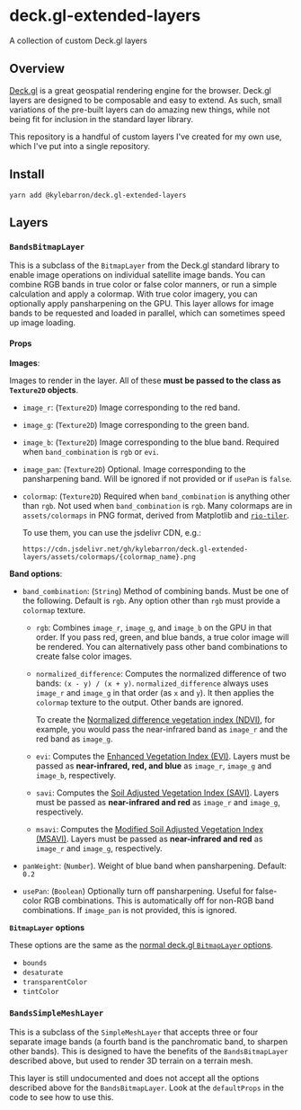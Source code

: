 # deck.gl-extended-layers

A collection of custom Deck.gl layers

## Overview

[Deck.gl](https://deck.gl) is a great geospatial rendering engine for the
browser. Deck.gl layers are designed to be composable and easy to extend. As
such, small variations of the pre-built layers can do amazing new things, while
not being fit for inclusion in the standard layer library.

This repository is a handful of custom layers I've created for my own use, which
I've put into a single repository.

## Install

```
yarn add @kylebarron/deck.gl-extended-layers
```

## Layers

### `BandsBitmapLayer`

This is a subclass of the `BitmapLayer` from the Deck.gl standard library to
enable image operations on individual satellite image bands. You can combine RGB
bands in true color or false color manners, or run a simple calculation and
apply a colormap. With true color imagery, you can optionally apply
pansharpening on the GPU. This layer allows for image bands to be requested and
loaded in parallel, which can sometimes speed up image loading.

#### Props

**Images**:

Images to render in the layer. All of these **must be passed to the class as `Texture2D` objects**.

- `image_r`: (`Texture2D`) Image corresponding to the red band.
- `image_g`: (`Texture2D`) Image corresponding to the green band.
- `image_b`: (`Texture2D`) Image corresponding to the blue band. Required when `band_combination` is `rgb` or `evi`.
- `image_pan`: (`Texture2D`) Optional. Image corresponding to the pansharpening band. Will be ignored if not provided or if `usePan` is `false`.
- `colormap`: (`Texture2D`) Required when `band_combination` is anything other than `rgb`. Not used when `band_combination` is `rgb`. Many colormaps are in `assets/colormaps` in PNG format, derived from Matplotlib and [`rio-tiler`][rio-tiler].

  To use them, you can use the jsdelivr CDN, e.g.:

  ```
  https://cdn.jsdelivr.net/gh/kylebarron/deck.gl-extended-layers/assets/colormaps/{colormap_name}.png
  ```

[rio-tiler]: https://github.com/cogeotiff/rio-tiler

**Band options**:

- `band_combination`: (`String`) Method of combining bands. Must be one of the following. Default is `rgb`. Any option other than `rgb` must provide a `colormap` texture.

  - `rgb`: Combines `image_r`, `image_g`, and `image_b` on the GPU in that order. If you pass red, green, and blue bands, a true color image will be rendered. You can alternatively pass other band combinations to create false color images.
  - `normalized_difference`: Computes the normalized difference of two bands: `(x - y) / (x + y)`. `normalized_difference` always uses `image_r` and `image_g` in that order (as `x` and `y`). It then applies the `colormap` texture to the output. Other bands are ignored.

    To create the [Normalized difference vegetation index
    (NDVI)][normalized_difference], for example, you would pass the
    near-infrared band as `image_r` and the red band as `image_g`.

  - `evi`: Computes the [Enhanced Vegetation Index (EVI)][evi]. Layers must be passed as **near-infrared, red, and blue** as `image_r`, `image_g` and `image_b`, respectively.
  - `savi`: Computes the [Soil Adjusted Vegetation Index (SAVI)][savi]. Layers must be passed as **near-infrared and red** as `image_r` and `image_g`, respectively.
  - `msavi`: Computes the [Modified Soil Adjusted Vegetation Index (MSAVI)][msavi]. Layers must be passed as **near-infrared and red** as `image_r` and `image_g`, respectively.

- `panWeight`: (`Number`). Weight of blue band when pansharpening. Default: `0.2`
- `usePan`: (`Boolean`) Optionally turn off pansharpening. Useful for false-color RGB combinations. This is automatically off for non-RGB band combinations. If `image_pan` is not provided, this is ignored.

[normalized_difference]: https://en.wikipedia.org/wiki/Normalized_difference_vegetation_index
[evi]: https://www.usgs.gov/land-resources/nli/landsat/landsat-enhanced-vegetation-index-evi
[savi]: https://www.usgs.gov/land-resources/nli/landsat/landsat-soil-adjusted-vegetation-index-savi
[msavi]: https://www.usgs.gov/land-resources/nli/landsat/landsat-modified-soil-adjusted-vegetation-index-msavi

**`BitmapLayer` options**

These options are the same as the [normal deck.gl `BitmapLayer` options][bitmaplayer_props].

[bitmaplayer_props]: https://deck.gl/#/documentation/deckgl-api-reference/layers/bitmap-layer

- `bounds`
- `desaturate`
- `transparentColor`
- `tintColor`

### `BandsSimpleMeshLayer`

This is a subclass of the `SimpleMeshLayer` that accepts three or four separate
image bands (a fourth band is the panchromatic band, to sharpen other bands).
This is designed to have the benefits of the `BandsBitmapLayer` described above,
but used to render 3D terrain on a terrain mesh.

This layer is still undocumented and does not accept all the options described
above for the `BandsBitmapLayer`. Look at the `defaultProps` in the code to see
how to use this.
